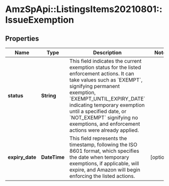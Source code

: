 # AmzSpApi::ListingsItems20210801::IssueExemption

## Properties
Name | Type | Description | Notes
------------ | ------------- | ------------- | -------------
**status** | **String** | This field indicates the current exemption status for the listed enforcement actions. It can take values such as &#x60;EXEMPT&#x60;, signifying permanent exemption, &#x60;EXEMPT_UNTIL_EXPIRY_DATE&#x60; indicating temporary exemption until a specified date, or &#x60;NOT_EXEMPT&#x60; signifying no exemptions, and enforcement actions were already applied. | 
**expiry_date** | **DateTime** | This field represents the timestamp, following the ISO 8601 format, which specifies the date when temporary exemptions, if applicable, will expire, and Amazon will begin enforcing the listed actions. | [optional] 

